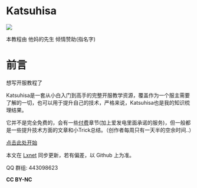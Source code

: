 # Katsuhisa
![](https://i.loli.net/2020/11/07/gYbscQqvy47SuPi.png)

本教程由 他妈的先生 倾情赞助(指名字)

# 前言

想写开服教程了  

Katsuhisa是一套从小白入门到高手的完整开服教学资源，覆盖作为一个服主需要了解的一切，也可以用于提升自己的技术，严格来说，Katsuhisa也是我的知识梳理结果。  

它并不是完全免费的，会有一些[付费](https://afdian.net/@omgib67)章节(加上爱发电里面承诺的服务)，但一般都是一些提升技术方面的文章和小Trick总结。（创作者每周只有一天半的空余时间..）  

[点击此处开始](./articles/Getting_Started.md)

本文在 [Lxnet](https://blog.lxns.org) 同步更新，若有偏差，以 Github 上为准。

QQ 群组: 443098623

**CC BY-NC**
